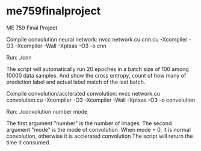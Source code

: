 # me759finalproject
ME 759 Final Project

Compile convolution neural network:
nvcc network.cu cnn.cu -Xcompiler -O3 -Xcompiler -Wall -Xptxas -O3 -o cnn

Run:
./cnn

The script will automatically run 20 epoches in a batch size of 100 among 10000 data samples. And show the cross entropy,
count of how many of prediction label and actual label match of the last batch.

Compile convolution/acclerated convolution:
nvcc network.cu convolution.cu -Xcompiler -O3 -Xcompiler -Wall -Xptxas -O3 -o convolution

Run:
./convolution number mode

The first argument "number" is the number of images.
The second argument "mode" is the mode of convolution. When mode = 0, it is normal convolution, otherwise it is acclerated convolution
The script will return the time it consumed.
